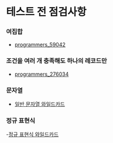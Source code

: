 # 테스트 전 점검사항
### 여집합
- [programmers_59042](https://github.com/TPA-ThreeProblemsAday/TPA_CHB/blob/main/hyobin/MYSQL/join/programmers_59042.sql)

### 조건을 여러 개 충족해도 하나의 레코드만
- [programmers_276034](https://github.com/TPA-ThreeProblemsAday/TPA_CHB/blob/main/hyobin/MYSQL/distinct/programmers_276034.sql)

### 문자열
- [일반 문자열 와일드카드]()

### 정규 표현식
-[정규 표현식 와일드카드](https://github.com/TPA-ThreeProblemsAday/TPA_CHB/blob/main/hyobin/MYSQL/string/regex/programmers_59045.sql)
